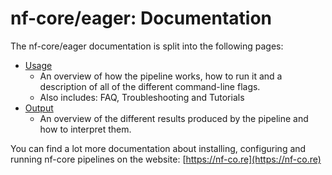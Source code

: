 # nf-core/eager: Documentation

The nf-core/eager documentation is split into the following pages:

* [Usage](usage.md)
  * An overview of how the pipeline works, how to run it and a description of all of the different command-line flags.
  * Also includes: FAQ, Troubleshooting and Tutorials
* [Output](output.md)
  * An overview of the different results produced by the pipeline and how to interpret them.

You can find a lot more documentation about installing, configuring and running nf-core pipelines on the website: [https://nf-co.re](https://nf-co.re)
